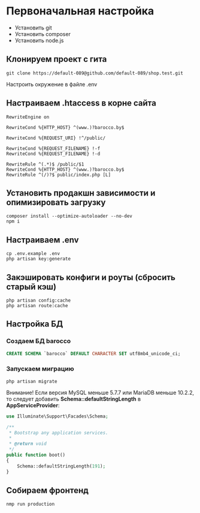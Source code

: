 # Первоначальная настройка

* Установить git
* Установить composer
* Установить node.js

## Клонируем проект с гита
```shell
git clone https://default-089@github.com/default-089/shop.test.git
```

Настроить окружение в файле .env

## Настраиваем .htaccess в корне сайта
```
RewriteEngine on 

RewriteCond %{HTTP_HOST} ^(www.)?barocco.by$

RewriteCond %{REQUEST_URI} !^/public/ 

RewriteCond %{REQUEST_FILENAME} !-f 
RewriteCond %{REQUEST_FILENAME} !-d 

RewriteRule ^(.*)$ /public/$1 
RewriteCond %{HTTP_HOST} ^(www.)?barocco.by$ 
RewriteRule ^(/)?$ public/index.php [L]
```

## Установить продакшн зависимости и опимизировать загрузку
```shell
composer install --optimize-autoloader --no-dev
npm i
```

## Настраиваем .env
```shell
cp .env.example .env
php artisan key:generate
```

## Закэшировать конфиги и роуты (сбросить старый кэш)
```shell
php artisan config:cache
php artisan route:cache
```

## Настройка БД
### Создаем БД barocco
```sql
CREATE SCHEMA `barocco` DEFAULT CHARACTER SET utf8mb4_unicode_ci;
```
### Запускаем миграцию
```shell
php artisan migrate
```
Внимание! Если версия MySQL меньше 5.7.7 или MariaDB меньше 10.2.2, то следует добавить **Schema::defaultStringLength** в **AppServiceProvider**:
```php
use Illuminate\Support\Facades\Schema;

/**
 * Bootstrap any application services.
 *
 * @return void
 */
public function boot()
{
    Schema::defaultStringLength(191);
}
```

## Собираем фронтенд
```shell
nmp run production
```